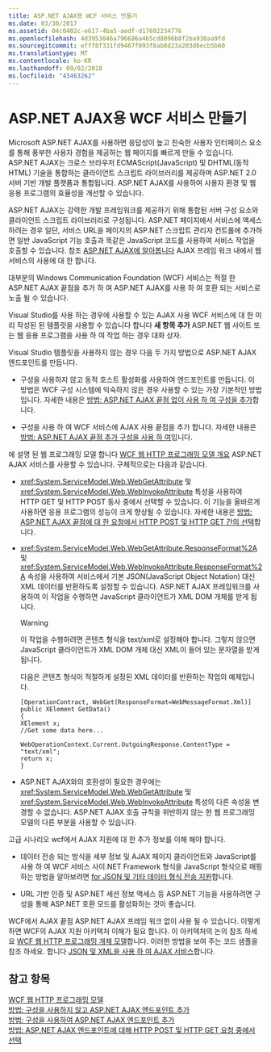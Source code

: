 ```yaml
---
title: ASP.NET AJAX용 WCF 서비스 만들기
ms.date: 03/30/2017
ms.assetid: 04c0402c-e617-4ba5-aedf-d17692234776
ms.openlocfilehash: 4d3953046a796686a465cd8096b8f2ba930aa9fd
ms.sourcegitcommit: efff8f331fd9467f093f8ab8d23a203d6ecb5b60
ms.translationtype: MT
ms.contentlocale: ko-KR
ms.lasthandoff: 09/02/2018
ms.locfileid: "43463262"
---
```

# <a name="creating-wcf-services-for-aspnet-ajax"></a>ASP.NET AJAX용 WCF 서비스 만들기
Microsoft ASP.NET AJAX를 사용하면 응답성이 높고 친숙한 사용자 인터페이스 요소를 통해 풍부한 사용자 경험을 제공하는 웹 페이지를 빠르게 만들 수 있습니다. ASP.NET AJAX는 크로스 브라우저 ECMAScript(JavaScript) 및 DHTML(동적 HTML) 기술을 통합하는 클라이언트 스크립트 라이브러리를 제공하며 ASP.NET 2.0 서버 기반 개발 플랫폼과 통합됩니다. ASP.NET AJAX를 사용하여 사용자 환경 및 웹 응용 프로그램의 효율성을 개선할 수 있습니다.  
  
 ASP.NET AJAX는 강력한 개발 프레임워크를 제공하기 위해 통합된 서버 구성 요소와 클라이언트 스크립트 라이브러리로 구성됩니다. ASP.NET 페이지에서 서비스에 액세스하려는 경우 일단, 서비스 URL을 페이지의 ASP.NET 스크립트 관리자 컨트롤에 추가하면 일반 JavaScript 기능 호출과 똑같은 JavaScript 코드를 사용하여 서비스 작업을 호출할 수 있습니다. 참조 [ASP.NET AJAX에 알아봅니다](https://go.microsoft.com/fwlink/?LinkId=186475) AJAX 프레임 워크 내에서 웹 서비스의 사용에 대 한 합니다.  
  
 대부분의 Windows Communication Foundation (WCF) 서비스는 적절 한 ASP.NET AJAX 끝점을 추가 하 여 ASP.NET AJAX를 사용 하 여 호환 되는 서비스로 노출 될 수 있습니다.  
  
 Visual Studio를 사용 하는 경우에 사용할 수 있는 AJAX 사용 WCF 서비스에 대 한 미리 작성된 된 템플릿을 사용할 수 있습니다 합니다 **새 항목 추가** ASP.NET 웹 사이트 또는 웹 응용 프로그램을 사용 하 여 작업 하는 경우 대화 상자.  
  
 Visual Studio 템플릿을 사용하지 않는 경우 다음 두 가지 방법으로 ASP.NET AJAX 엔드포인트를 만듭니다.  
  
-   구성을 사용하지 않고 동적 호스트 활성화를 사용하여 엔드포인트를 만듭니다. 이 방법은 WCF 구성 시스템에 익숙하지 않은 경우 사용할 수 있는 가장 기본적인 방법입니다. 자세한 내용은 [방법: ASP.NET AJAX 끝점 없이 사용 하 여 구성을 추가](../../../../docs/framework/wcf/feature-details/how-to-add-an-aspnet-ajax-endpoint-without-using-configuration.md)합니다.  
  
-   구성을 사용 하 여 WCF 서비스에 AJAX 사용 끝점을 추가 합니다. 자세한 내용은 [방법: ASP.NET AJAX 끝점 추가 구성을 사용 하 여](../../../../docs/framework/wcf/feature-details/how-to-use-configuration-to-add-an-aspnet-ajax-endpoint.md)입니다.  
  
 에 설명 된 웹 프로그래밍 모델 합니다 [WCF 웹 HTTP 프로그래밍 모델 개요](../../../../docs/framework/wcf/feature-details/wcf-web-http-programming-model-overview.md) ASP.NET AJAX 서비스를 사용할 수 있습니다. 구체적으로는 다음과 같습니다.  
  
-   <xref:System.ServiceModel.Web.WebGetAttribute> 및 <xref:System.ServiceModel.Web.WebInvokeAttribute> 특성을 사용하여 HTTP GET 및 HTTP POST 동사 중에서 선택할 수 있습니다. 이 기능을 올바르게 사용하면 응용 프로그램의 성능이 크게 향상될 수 있습니다. 자세한 내용은 [방법: ASP.NET AJAX 끝점에 대 한 요청에서 HTTP POST 및 HTTP GET 간의 선택](../../../../docs/framework/wcf/feature-details/http-post-and-http-get-requests-for-aspnet-ajax-endpoints.md)합니다.  
  
-   <xref:System.ServiceModel.Web.WebGetAttribute.ResponseFormat%2A> 및 <xref:System.ServiceModel.Web.WebInvokeAttribute.ResponseFormat%2A> 속성을 사용하여 서비스에서 기본 JSON(JavaScript Object Notation) 대신 XML 데이터를 반환하도록 설정할 수 있습니다. ASP.NET AJAX 프레임워크를 사용하여 이 작업을 수행하면 JavaScript 클라이언트가 XML DOM 개체를 받게 됩니다.  
  
    > [!WARNING]
    >  이 작업을 수행하려면 콘텐츠 형식을 text/xml로 설정해야 합니다. 그렇지 않으면 JavaScript 클라이언트가 XML DOM 개체 대신 XML이 들어 있는 문자열을 받게 됩니다.  
  
     다음은 콘텐츠 형식이 적절하게 설정된 XML 데이터를 반환하는 작업의 예제입니다.  
  
    ```  
    [OperationContract, WebGet(ResponseFormat=WebMessageFormat.Xml)]  
    public XElement GetData()  
    {  
    XElement x;  
    //Get some data here...  
  
    WebOperationContext.Current.OutgoingResponse.ContentType = "text/xml";      
    return x;  
    }  
    ```  
  
-   ASP.NET AJAX와의 호환성이 필요한 경우에는 <xref:System.ServiceModel.Web.WebGetAttribute> 및 <xref:System.ServiceModel.Web.WebInvokeAttribute> 특성의 다른 속성을 변경할 수 없습니다. ASP.NET AJAX 호출 규칙을 위반하지 않는 한 웹 프로그래밍 모델의 다른 부분을 사용할 수 있습니다.  
  
 고급 시나리오 wcf에서 AJAX 지원에 대 한 추가 정보를 이해 해야 합니다.  
  
-   데이터 전송 되는 방식을 세부 정보 및 AJAX 페이지 클라이언트와 JavaScript를 사용 하 여 WCF 서비스 사이.NET Framework 형식을 JavaScript 형식으로 매핑하는 방법을 알아보려면 [for JSON 및 기타 데이터 형식 전송 지원](../../../../docs/framework/wcf/feature-details/support-for-json-and-other-data-transfer-formats.md)합니다.  
  
-   URL 기반 인증 및 ASP.NET 세션 정보 액세스 등 ASP.NET 기능을 사용하려면 구성을 통해 ASP.NET 호환 모드를 활성화하는 것이 좋습니다.  
  
 WCF에서 AJAX 끝점 ASP.NET AJAX 프레임 워크 없이 사용 될 수 있습니다. 이렇게 하면 WCF의 AJAX 지원 아키텍처 이해가 필요 합니다. 이 아키텍처의 논의 참조 하세요 [WCF 웹 HTTP 프로그래밍 개체 모델](../../../../docs/framework/wcf/feature-details/wcf-web-http-programming-object-model.md)합니다. 이러한 방법을 보여 주는 코드 샘플을 참조 하세요. 합니다 [JSON 및 XML을 사용 하 여 AJAX 서비스](../../../../docs/framework/wcf/samples/ajax-service-with-json-and-xml-sample.md)합니다.  
  
## <a name="see-also"></a>참고 항목  
 [WCF 웹 HTTP 프로그래밍 모델](../../../../docs/framework/wcf/feature-details/wcf-web-http-programming-model.md)  
 [방법: 구성을 사용하지 않고 ASP.NET AJAX 엔드포인트 추가](../../../../docs/framework/wcf/feature-details/how-to-add-an-aspnet-ajax-endpoint-without-using-configuration.md)  
 [방법: 구성을 사용하여 ASP.NET AJAX 엔드포인트 추가](../../../../docs/framework/wcf/feature-details/how-to-use-configuration-to-add-an-aspnet-ajax-endpoint.md)  
 [방법: ASP.NET AJAX 엔드포인트에 대해 HTTP POST 및 HTTP GET 요청 중에서 선택](../../../../docs/framework/wcf/feature-details/http-post-and-http-get-requests-for-aspnet-ajax-endpoints.md)
